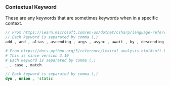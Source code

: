 ### Contextual Keyword

These are any keywords that are sometimes keywords when in a specific context.

```csharp
// From https://learn.microsoft.com/en-us/dotnet/csharp/language-reference/keywords/#contextual-keywords
// Each keyword is separated by comma (,)
add , and , alias , ascending , args , async , await , by , descending , dynamic , equals , file , from , get , global , group , init , into , join , let , managed , nameof , nint , not , notnull , nuint , on , or , orderby , partial , record , remove , required , scoped , select , set , unmanaged , value , var , when , where , with , yield
```

```python
# From https://docs.python.org/3/reference/lexical_analysis.html#soft-keywords
# This is since version 3.10
# Each keyword is separated by comma (,)
_ , case , match
```

```rust
// Each keyword is separated by comma (,)
dyn , union , 'static
```

